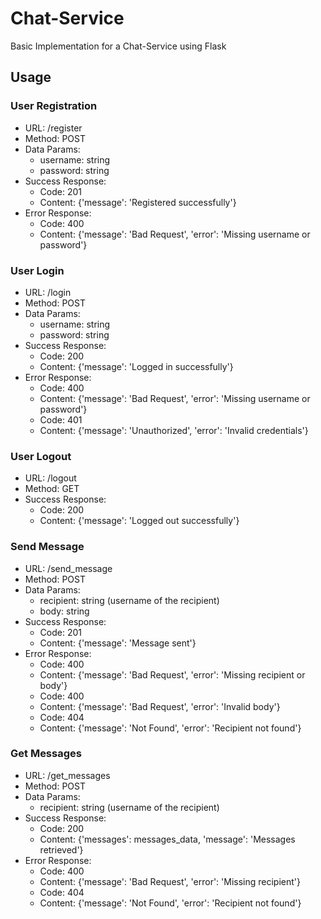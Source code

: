 # Chat-Service
Basic Implementation for a Chat-Service using Flask

## Usage

### User Registration
- URL: /register
- Method: POST
- Data Params:
    - username: string
    - password: string
- Success Response:
    - Code: 201
    - Content: {'message': 'Registered successfully'}
- Error Response:
    - Code: 400
    - Content: {'message': 'Bad Request', 'error': 'Missing username or password'}

### User Login
- URL: /login
- Method: POST
- Data Params:
    - username: string
    - password: string
- Success Response:
    - Code: 200
    - Content: {'message': 'Logged in successfully'}
- Error Response:
    - Code: 400
    - Content: {'message': 'Bad Request', 'error': 'Missing username or password'}
    - Code: 401
    - Content: {'message': 'Unauthorized', 'error': 'Invalid credentials'}

### User Logout
- URL: /logout
- Method: GET
- Success Response:
    - Code: 200
    - Content: {'message': 'Logged out successfully'}

### Send Message
- URL: /send_message
- Method: POST
- Data Params:
    - recipient: string (username of the recipient)
    - body: string
- Success Response:
    - Code: 201
    - Content: {'message': 'Message sent'}
- Error Response:
    - Code: 400
    - Content: {'message': 'Bad Request', 'error': 'Missing recipient or body'}
    - Code: 400
    - Content: {'message': 'Bad Request', 'error': 'Invalid body'}
    - Code: 404
    - Content: {'message': 'Not Found', 'error': 'Recipient not found'}

### Get Messages
- URL: /get_messages
- Method: POST
- Data Params:
    - recipient: string (username of the recipient)
- Success Response:
    - Code: 200
    - Content: {'messages': messages_data, 'message': 'Messages retrieved'}
- Error Response:
    - Code: 400
    - Content: {'message': 'Bad Request', 'error': 'Missing recipient'}
    - Code: 404
    - Content: {'message': 'Not Found', 'error': 'Recipient not found'}